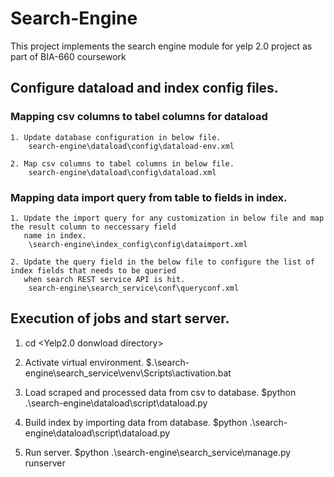 # Search-Engine
This project implements the search engine module for yelp 2.0 project as part of BIA-660 coursework

## Configure dataload and index config files.

### Mapping csv columns to tabel columns for dataload
	1. Update database configuration in below file.
		search-engine\dataload\config\dataload-env.xml
		
	2. Map csv columns to tabel columns in below file.
		search-engine\dataload\config\dataload.xml
		
### Mapping data import query from table to fields in index.
	1. Update the import query for any customization in below file and map the result column to neccessary field 
	   name in index.
		\search-engine\index_config\config\dataimport.xml
	
	2. Update the query field in the below file to configure the list of index fields that needs to be queried 
	   when search REST service API is hit.
		search-engine\search_service\conf\queryconf.xml
		
## Execution of jobs and start server.
1. cd <Yelp2.0 donwload directory>

2. Activate virtual environment.
	$.\search-engine\search_service\venv\Scripts\activation.bat
	
3. Load scraped and processed data from csv to database.
	$python .\search-engine\dataload\script\dataload.py
	
4. Build index by importing data from database.
	$python .\search-engine\dataload\script\dataload.py
	
5. Run server.
	$python .\search-engine\search_service\manage.py runserver

	